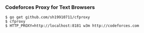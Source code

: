 ### Codeforces Proxy for Text Browsers

```
$ go get github.com/sh19910711/cfproxy
$ cfproxy
$ HTTP_PROXY=http://localhost:8181 w3m http://codeforces.com
```
